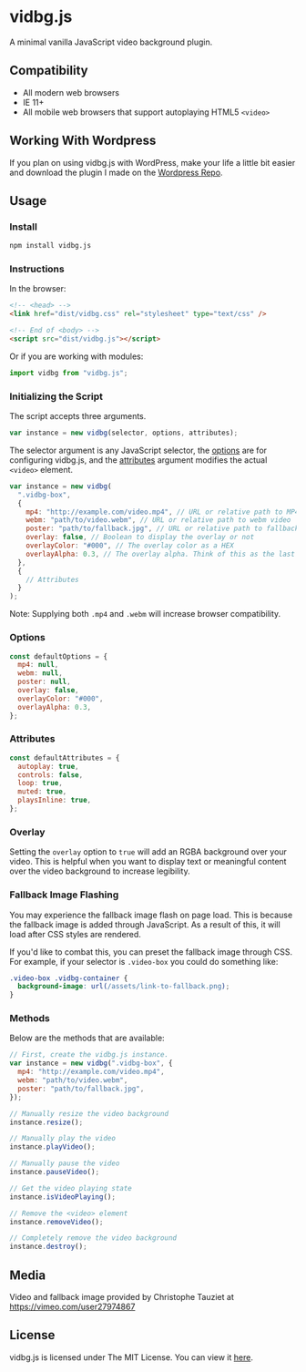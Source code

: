 # vidbg.js

A minimal vanilla JavaScript video background plugin.

## Compatibility

- All modern web browsers
- IE 11+
- All mobile web browsers that support autoplaying HTML5 `<video>`

## Working With Wordpress

If you plan on using vidbg.js with WordPress, make your life a little bit easier and download the plugin I made on the [Wordpress Repo](https://wordpress.org/plugins/video-background/).

## Usage

### Install

```bash
npm install vidbg.js
```

### Instructions

In the browser:

```html
<!-- <head> -->
<link href="dist/vidbg.css" rel="stylesheet" type="text/css" />

<!-- End of <body> -->
<script src="dist/vidbg.js"></script>
```

Or if you are working with modules:

```js
import vidbg from "vidbg.js";
```

### Initializing the Script

The script accepts three arguments.

```js
var instance = new vidbg(selector, options, attributes);
```

The selector argument is any JavaScript selector, the [options](https://github.com/blakewilson/vidbg/tree/v2#options) are for configuring vidbg.js, and the [attributes](https://github.com/blakewilson/vidbg/tree/v2#attributes) argument modifies the actual `<video>` element.

```js
var instance = new vidbg(
  ".vidbg-box",
  {
    mp4: "http://example.com/video.mp4", // URL or relative path to MP4 video
    webm: "path/to/video.webm", // URL or relative path to webm video
    poster: "path/to/fallback.jpg", // URL or relative path to fallback image
    overlay: false, // Boolean to display the overlay or not
    overlayColor: "#000", // The overlay color as a HEX
    overlayAlpha: 0.3, // The overlay alpha. Think of this as the last integer in RGBA()
  },
  {
    // Attributes
  }
);
```

Note: Supplying both `.mp4` and `.webm` will increase browser compatibility.

### Options

```js
const defaultOptions = {
  mp4: null,
  webm: null,
  poster: null,
  overlay: false,
  overlayColor: "#000",
  overlayAlpha: 0.3,
};
```

### Attributes

```js
const defaultAttributes = {
  autoplay: true,
  controls: false,
  loop: true,
  muted: true,
  playsInline: true,
};
```

### Overlay

Setting the `overlay` option to `true` will add an RGBA background over your video. This is helpful when you want to display text or meaningful content over the video background to increase legibility.

### Fallback Image Flashing

You may experience the fallback image flash on page load. This is because the fallback image is added through JavaScript. As a result of this, it will load after CSS styles are rendered.

If you'd like to combat this, you can preset the fallback image through CSS. For example, if your selector is `.video-box` you could do something like:

```css
.video-box .vidbg-container {
  background-image: url(/assets/link-to-fallback.png);
}
```

### Methods

Below are the methods that are available:

```js
// First, create the vidbg.js instance.
var instance = new vidbg(".vidbg-box", {
  mp4: "http://example.com/video.mp4",
  webm: "path/to/video.webm",
  poster: "path/to/fallback.jpg",
});

// Manually resize the video background
instance.resize();

// Manually play the video
instance.playVideo();

// Manually pause the video
instance.pauseVideo();

// Get the video playing state
instance.isVideoPlaying();

// Remove the <video> element
instance.removeVideo();

// Completely remove the video background
instance.destroy();
```

## Media

Video and fallback image provided by Christophe Tauziet at https://vimeo.com/user27974867

## License

vidbg.js is licensed under The MIT License. You can view it [here](https://github.com/blakedotvegas/vidbg/blob/master/LICENSE).
